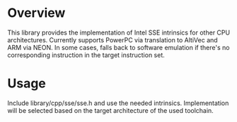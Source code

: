 Overview
===
This library provides the implementation of Intel SSE intrinsics for other CPU architectures. Currently supports PowerPC via translation to AltiVec and ARM via NEON. In some cases, falls back to software emulation if there's no corresponding instruction in the target instruction set.

Usage
===
Include library/cpp/sse/sse.h and use the needed intrinsics. Implementation will be selected based on the target architecture of the used toolchain.
